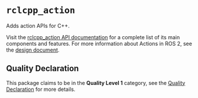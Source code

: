 # `rclcpp_action`

Adds action APIs for C++.

Visit the [rclcpp_action API documentation](http://docs.ros2.org/latest/api/rclcpp_action/) for a complete list of its main components and features. For more information about Actions in ROS 2, see the [design document](http://design.ros2.org/articles/actions.html).

## Quality Declaration

This package claims to be in the **Quality Level 1** category, see the [Quality Declaration](QUALITY_DECLARATION.md) for more details.